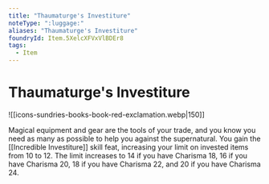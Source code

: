```yaml
---
title: "Thaumaturge's Investiture"
noteType: ":luggage:"
aliases: "Thaumaturge's Investiture"
foundryId: Item.5XelcXFVxVlBDEr8
tags:
  - Item
---
```


# Thaumaturge's Investiture
![[icons-sundries-books-book-red-exclamation.webp|150]]

Magical equipment and gear are the tools of your trade, and you know you need as many as possible to help you against the supernatural. You gain the [[Incredible Investiture]] skill feat, increasing your limit on invested items from 10 to 12. The limit increases to 14 if you have Charisma 18, 16 if you have Charisma 20, 18 if you have Charisma 22, and 20 if you have Charisma 24.
